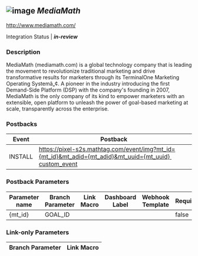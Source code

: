 ## ![image](https://cdn.branch.io/branch-assets/ad-partner-manager/MediaMath-Logo_(3)-1510273843995.png)	***MediaMath***
http://www.mediamath.com/

Integration Status |  ***in-review***

###  Description
MediaMath (mediamath.com) is a global technology company that is leading the movement to revolutionize traditional marketing and drive transformative results for marketers through its TerminalOne Marketing Operating Systemâ„¢. A pioneer in the industry introducing the first Demand-Side Platform (DSP) with the company's founding in 2007, MediaMath is the only company of its kind to empower marketers with an extensible, open platform to unleash the power of goal-based marketing at scale, transparently across the enterprise.

### Postbacks
Event | Postback
--- | ---
INSTALL | https://pixel-s2s.mathtag.com/event/img?mt_id={mt_id}&mt_adid={mt_adid}&mt_uuid={mt_uuid} custom_event | https://pixel-s2s.mathtag.com/event/img?mt_id={mt_id}&mt_adid={mt_adid}&mt_uuid={mt_uuid} OPEN | https://pixel-s2s.mathtag.com/event/img?mt_id={mt_id}&mt_adid={mt_adid}&mt_uuid={mt_uuid}

### Postback Parameters
Parameter name | Branch Parameter | Link Macro | Dashboard Label | Webhook Template | Required | Description
--- | --- | --- | --- | --- | --- | --- 
{mt_id} | GOAL_ID |  |  |  | false |  {mt_adid} | ACCOUNT_CREDENTIAL |  | Advertiser ID |  | false |  {mt_uuid} | CLICK_AAID | {mt_uuid} |  |  | false | 

### Link-only Parameters
Branch Parameter | Link Macro
--- | ---




